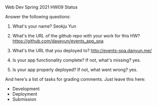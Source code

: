 
Web Dev Spring 2021 HW09 Status

Answer the following questions:


1. What's your name?
Seokju Yun 


2. What's the URL of the github repo with your work for this HW?
https://github.com/daseyun/events_app_spa


3. What's the URL that you deployed to?
http://events-spa.danyun.me/


4. Is your app functionality complete? If not, what's missing?
yes.


5. Is your app properly deployed? If not, what went wrong?
yes.




And here's a list of tasks for grading comments. Just leave this here:
 - Development
 - Deployment
 - Submission
